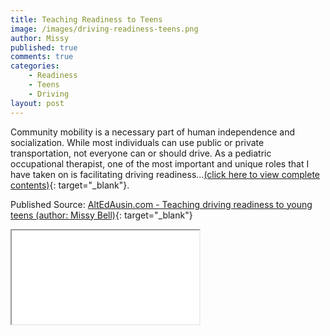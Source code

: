```yaml
---
title: Teaching Readiness to Teens
image: /images/driving-readiness-teens.png
author: Missy
published: true
comments: true
categories: 
    - Readiness
    - Teens
    - Driving
layout: post
---
```


Community mobility is a necessary part of human independence and socialization. While most individuals can use public or private transportation, not everyone can or should drive. As a pediatric occupational therapist, one of the most important and unique roles that I have taken on is facilitating driving readiness...[(click here to view complete contents)](/docs/teaching-driving-readiness-to-young-teens-alt-ed-austin.pdf){: target="_blank"}.

Published Source: [AltEdAusin.com - Teaching driving readiness to young teens (author: Missy Bell)](https://www.altedaustin.com/blog/teaching-driving-readiness-to-young-teens){: target="_blank"}


<object data="/docs/teaching-driving-readiness-to-young-teens-alt-ed-austin.pdf" width="1000" height="1000" type='application/pdf'></object>

<div class="embed-responsive">
  <iframe class="embed-responsive-item" src="/docs/teaching-driving-readiness-to-young-teens-alt-ed-austin.pdf" allowfullscreen></iframe>
</div>

<!--
<div class="embed-responsive embed-responsive-16by9">
  <iframe class="embed-responsive-item" src="https://www.youtube.com/embed/zpOULjyy-n8?rel=0" allowfullscreen></iframe>
</div>
-->

<!--<embed src="/docs/teaching-driving-readiness-to-young-teens-alt-ed-austin.pdf" width="1000" height="1000" type="application/pdf"/>-->

<!--<embed src="https://sskakles.github.io//docs/teaching-driving-readiness-to-young-teens-alt-ed-austin.pdf" type="application/pdf"/>-->

